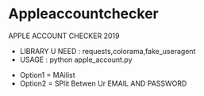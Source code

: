# Appleaccountchecker
APPLE ACCOUNT CHECKER 2019
* LIBRARY U NEED : requests,colorama,fake_useragent
* USAGE : python apple_account.py
- Option1 = MAilist 
- Option2 = SPlit Betwen Ur EMAIL AND PASSWORD
